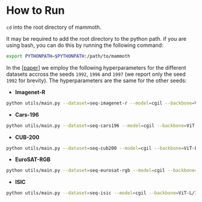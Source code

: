 # How to Run
`cd` into the root directory of mammoth.

It may be required to add the root directory to the python path. if you are using bash, you can do this by running the following command:
```bash
export PYTHONPATH=$PYTHONPATH:/path/to/mammoth
```

In the [[paper](https://arxiv.org/abs/2407.15793)] we employ the following hyperparameters for the different datasets accross the seeds `1992`, `1996` and `1997` (we report only the seed `1992` for brevity). The hyperparameters are the same for the other seeds:

- **Imagenet-R**

```bash
python utils/main.py --dataset=seq-imagenet-r --model=cgil --backbone=ViT-L/14 --lr=0.01 --g_models=vae --optim_alignment=adamw --learning_rate_alignment=0.05 --eval_future=1 --seed=1992 --combo_context=1 --gr_vae_n_iters=500 --num_epochs_alignment=60
```

- **Cars-196**

```bash
python utils/main.py --dataset=seq-cars196 --model=cgil --backbone=ViT-L/14 --lr=0.01 --g_models=vae --optim_alignment=adamw --learning_rate_alignment=0.03 --eval_future=1 --seed=1992 --combo_context=1 --gr_vae_n_iters=500 --num_epochs_alignment=60
```

- **CUB-200**

```bash
python utils/main.py --dataset=seq-cub200 --model=cgil --backbone=ViT-L/14 --lr=0.01 --g_models=vae --optim_alignment=adamw --learning_rate_alignment=0.01 --eval_future=1 --seed=1992 --combo_context=1 --gr_vae_n_iters=500 --num_epochs_alignment=60
```

- **EuroSAT-RGB**

```bash
python utils/main.py --dataset=seq-eurosat-rgb --model=cgil --backbone=ViT-L/14 --lr=0.01 --g_models=vae --optim_alignment=adamw --learning_rate_alignment=0.03 --eval_future=1 --seed=1992 --combo_context=1 --gr_vae_n_iters=500 --num_epochs_alignment=150
```

- **ISIC**

```bash
python utils/main.py --dataset=seq-isic --model=cgil --backbone=ViT-L/14 --lr=0.01 --g_models=vae --optim_alignment=adamw --learning_rate_alignment=0.05 --eval_future=1 --seed=1992 --combo_context=1 --gr_vae_n_iters=750 --num_epochs_alignment=150
```
